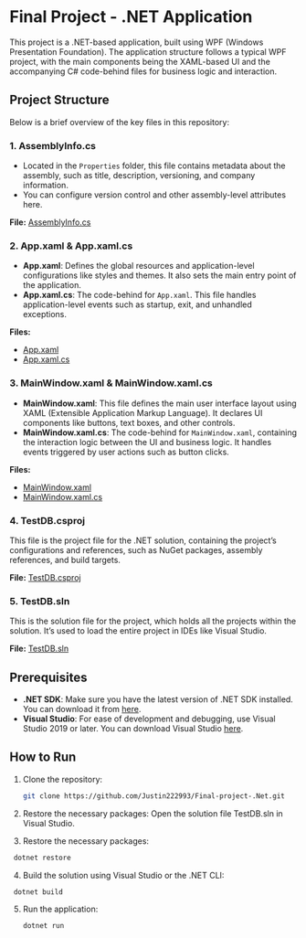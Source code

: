 # Final Project - .NET Application

This project is a .NET-based application, built using WPF (Windows Presentation Foundation). The application structure follows a typical WPF project, with the main components being the XAML-based UI and the accompanying C# code-behind files for business logic and interaction.

## Project Structure

Below is a brief overview of the key files in this repository:

### 1. AssemblyInfo.cs
- Located in the `Properties` folder, this file contains metadata about the assembly, such as title, description, versioning, and company information.
- You can configure version control and other assembly-level attributes here.

**File:** [AssemblyInfo.cs](https://github.com/Justin222993/Final-project-.Net/blob/master/AssemblyInfo.cs)

### 2. App.xaml & App.xaml.cs
- **App.xaml**: Defines the global resources and application-level configurations like styles and themes. It also sets the main entry point of the application.
- **App.xaml.cs**: The code-behind for `App.xaml`. This file handles application-level events such as startup, exit, and unhandled exceptions.

**Files:**
- [App.xaml](https://github.com/Justin222993/Final-project-.Net/blob/master/App.xaml)
- [App.xaml.cs](https://github.com/Justin222993/Final-project-.Net/blob/master/App.xaml.cs)

### 3. MainWindow.xaml & MainWindow.xaml.cs
- **MainWindow.xaml**: This file defines the main user interface layout using XAML (Extensible Application Markup Language). It declares UI components like buttons, text boxes, and other controls.
- **MainWindow.xaml.cs**: The code-behind for `MainWindow.xaml`, containing the interaction logic between the UI and business logic. It handles events triggered by user actions such as button clicks.

**Files:**
- [MainWindow.xaml](https://github.com/Justin222993/Final-project-.Net/blob/master/MainWindow.xaml)
- [MainWindow.xaml.cs](https://github.com/Justin222993/Final-project-.Net/blob/master/MainWindow.xaml.cs)

### 4. TestDB.csproj
This file is the project file for the .NET solution, containing the project’s configurations and references, such as NuGet packages, assembly references, and build targets.

**File:** [TestDB.csproj](https://github.com/Justin222993/Final-project-.Net/blob/master/TestDB.csproj)

### 5. TestDB.sln
This is the solution file for the project, which holds all the projects within the solution. It’s used to load the entire project in IDEs like Visual Studio.

**File:** [TestDB.sln](https://github.com/Justin222993/Final-project-.Net/blob/master/TestDB.sln)

## Prerequisites

- **.NET SDK**: Make sure you have the latest version of .NET SDK installed. You can download it from [here](https://dotnet.microsoft.com/download).
- **Visual Studio**: For ease of development and debugging, use Visual Studio 2019 or later. You can download Visual Studio [here](https://visualstudio.microsoft.com/).

## How to Run

1. Clone the repository:

   ```bash
   git clone https://github.com/Justin222993/Final-project-.Net.git
   ```
2. Restore the necessary packages:
      Open the solution file TestDB.sln in Visual Studio.
3. Restore the necessary packages:
  ```bash
   dotnet restore
  ```
4. Build the solution using Visual Studio or the .NET CLI:
  ```bash
   dotnet build
  ```
5. Run the application:
   ```bash
   dotnet run
